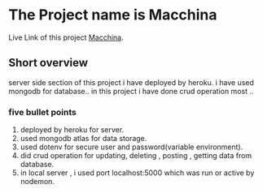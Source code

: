 # The Project name is Macchina

Live Link of this project [Macchina](https://eager-torvalds-ace9d2.netlify.app).

## Short overview

server side section of this project i have deployed by heroku. i have used mongodb for database.. in this project i have done crud operation most ..

### five bullet points

1. deployed by heroku for server.
2. used mongodb atlas for data storage.
3. used dotenv for secure user and password(variable environment).
4. did crud operation for updating, deleting , posting , getting data from database.
5. in local server , i used port localhost:5000 which was run or active by nodemon.

